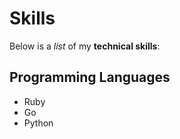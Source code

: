 # Skills

Below is a _list_ of my **technical skills**:

## Programming Languages
- Ruby
- Go
- Python
